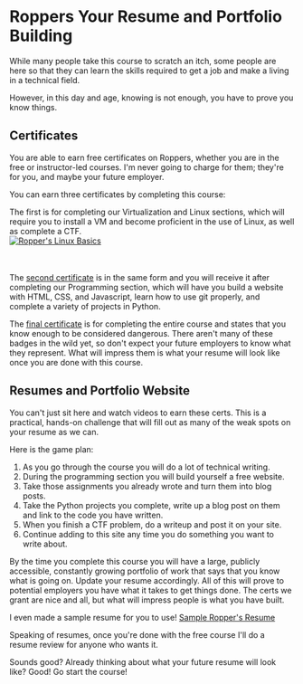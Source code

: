 # Roppers Your Resume and Portfolio Building
While many people take this course to scratch an itch, some people are here so that they can learn the skills required to get a job and make a living in a technical field. 

However, in this day and age, knowing is not enough, you have to prove you know things. 



## Certificates 

You are able to earn free certificates on Roppers, whether you are in the free or instructor-led courses. I'm never going to charge for them; they're for you, and maybe your future employer. 

You can earn three certificates by completing this course: 

The first is for completing our Virtualization and Linux sections, which will require you to install a VM and become proficient in the use of Linux, as well as complete a CTF. 
<br>
[![Ropper's Linux Basics](https://raw.githubusercontent.com/hoppersroppers/hoppersroppers.github.io/master/_layouts/roppersCert.PNG "Ropper's Linux Basics")](https://badgr.com/public/badges/6pOR4egxTpKJQZIgTodbqA)
<br> 
<br> 
<br>

The [second certificate](https://badgr.com/public/badges/XB9JuQmCQaKfJVUvuYNcQg) is in the same form and you will receive it after completing our Programming section, which will have you build a website with HTML, CSS, and Javascript, learn how to use git properly, and complete a variety of projects in Python. 

The [final certificate](https://badgr.com/public/badges/OCgMVVYKT82mZZkDah6BBQ) is for completing the entire course and states that you know enough to be considered dangerous. There aren't many of these badges in the wild yet, so don't expect your future employers to know what they represent. What will impress them is what your resume will look like once you are done with this course.
<br>

## Resumes and Portfolio Website

You can't just sit here and watch videos to earn these certs. This is a practical, hands-on challenge that will fill out as many of the weak spots on your resume as we can.

Here is the game plan:

1. As you go through the course you will do a lot of technical writing.
2.  During the programming section you will build yourself a free website. 
3. Take those assignments you already wrote and turn them into blog posts. 
4. Take the Python projects you complete, write up a blog post on them and link to the code you have written.
5. When you finish a CTF problem, do a writeup and post it on your site.
6. Continue adding to this site any time you do something you want to write about.

By the time you complete this course you will have a large, publicly accessible, constantly growing portfolio of work that says that you know what is going on. Update your resume accordingly. All of this will prove to potential employers you have what it takes to get things done. The certs we grant are nice and all, but what will impress people is what you have built. 

I even made a sample resume for you to use! [Sample Ropper's Resume](https://www.hoppersroppers.org/online-resume/)

Speaking of resumes, once you're done with the free course I'll do a resume review for anyone who wants it. 

Sounds good? Already thinking about what your future resume will look like? Good! Go start the course! 

